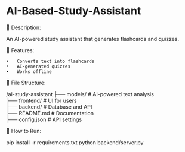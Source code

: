 # AI-Based-Study-Assistant

📌 Description:

An AI-powered study assistant that generates flashcards and quizzes.

📜 Features:

	•	Converts text into flashcards
	•	AI-generated quizzes
	•	Works offline

📂 File Structure:

/ai-study-assistant
 ├── models/        # AI-powered text analysis  
 ├── frontend/      # UI for users  
 ├── backend/       # Database and API  
 ├── README.md      # Documentation  
 ├── config.json    # API settings  

🚀 How to Run:

pip install -r requirements.txt
python backend/server.py
